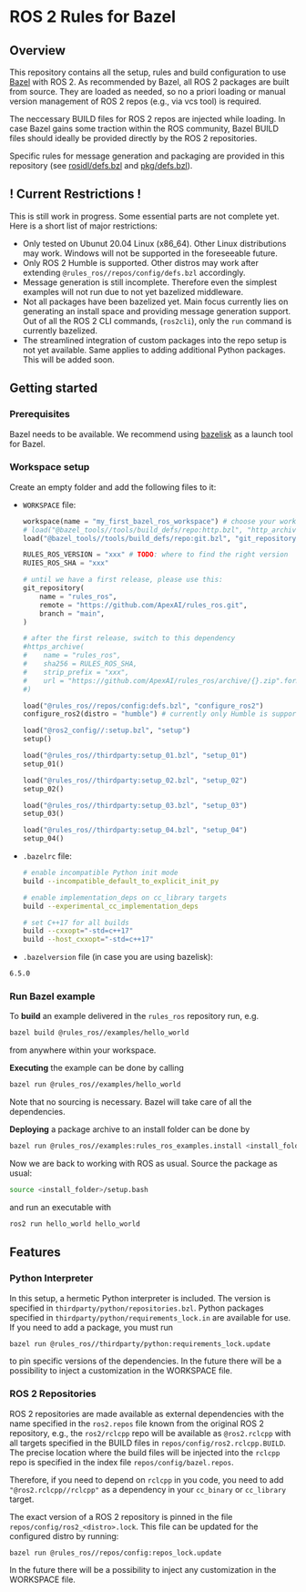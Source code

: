 # ROS 2 Rules for Bazel

## Overview

This repository contains all the setup, rules and build configuration to use
[Bazel](http://bazel.build) with ROS 2. As recommended by Bazel, all ROS 2 packages
are built from source. They are loaded as needed, so no a priori loading or manual version
management of ROS 2 repos (e.g., via vcs tool) is required.

The neccessary BUILD files for ROS 2 repos are injected while loading. In case Bazel gains
some traction within the ROS community, Bazel BUILD files should ideally be provided
directly by the ROS 2 repositories.

Specific rules for message generation and packaging are provided in this repository (see 
[rosidl/defs.bzl](rosidl/defs.bzl) and [pkg/defs.bzl](pkg/defs.bzl)).

## ! Current Restrictions !

This is still work in progress. Some essential parts are not complete yet.
Here is a short list of major restrictions:
* Only tested on Ubunut 20.04 Linux (x86_64). Other Linux distributions may work. Windows
  will not be supported in the foreseeable future.
* Only ROS 2 Humble is supported. Other distros may work after extending
  `@rules_ros//repos/config/defs.bzl` accordingly.
* Message generation is still incomplete. Therefore even the simplest examples will not run
  due to not yet bazelized middleware.
* Not all packages have been bazelized yet. Main focus currently lies on generating an
  install space and providing message generation support. Out of all the ROS 2 CLI commands,
  (`ros2cli`), only the `run` command is currently bazelized.
* The streamlined integration of custom packages into the repo setup is not yet available.
  Same applies to adding additional Python packages. 
  This will be added soon.

## Getting started

### Prerequisites

Bazel needs to be available. We recommend using [bazelisk](https://github.com/bazelbuild/bazelisk)
as a launch tool for Bazel.

### Workspace setup

Create an empty folder and add the following files to it:
* `WORKSPACE` file:

  ```python
  workspace(name = "my_first_bazel_ros_workspace") # choose your workspace name here
  # load("@bazel_tools//tools/build_defs/repo:http.bzl", "http_archive")
  load("@bazel_tools//tools/build_defs/repo:git.bzl", "git_repository")

  RULES_ROS_VERSION = "xxx" # TODO: where to find the right version
  RUIES_ROS_SHA = "xxx"

  # until we have a first release, please use this:
  git_repository(
      name = "rules_ros",
      remote = "https://github.com/ApexAI/rules_ros.git",
      branch = "main",
  )

  # after the first release, switch to this dependency 
  #https_archive(
  #    name = "rules_ros",
  #    sha256 = RULES_ROS_SHA,
  #    strip_prefix = "xxx",
  #    url = "https://github.com/ApexAI/rules_ros/archive/{}.zip".format(RULES_ROS_VERSION),
  #)

  load("@rules_ros//repos/config:defs.bzl", "configure_ros2")
  configure_ros2(distro = "humble") # currently only Humble is supported

  load("@ros2_config//:setup.bzl", "setup")
  setup()

  load("@rules_ros//thirdparty:setup_01.bzl", "setup_01")
  setup_01()

  load("@rules_ros//thirdparty:setup_02.bzl", "setup_02")
  setup_02()

  load("@rules_ros//thirdparty:setup_03.bzl", "setup_03")
  setup_03()

  load("@rules_ros//thirdparty:setup_04.bzl", "setup_04")
  setup_04()
  ```

* `.bazelrc` file:

  ```bash
  # enable incompatible Python init mode
  build --incompatible_default_to_explicit_init_py

  # enable implementation_deps on cc_library targets
  build --experimental_cc_implementation_deps

  # set C++17 for all builds
  build --cxxopt="-std=c++17"
  build --host_cxxopt="-std=c++17"
  ```
  
* `.bazelversion` file (in case you are using bazelisk):

```text
6.5.0
```

### Run Bazel example

To **build** an example delivered in the `rules_ros` repository run, e.g.

```bash
bazel build @rules_ros//examples/hello_world
```
from anywhere within your workspace.

**Executing** the example can be done by calling

```bash
bazel run @rules_ros//examples/hello_world
```
Note that no sourcing is necessary. Bazel will take care of all the dependencies. 

**Deploying** a package archive to an install folder can be done by

```bash
bazel run @rules_ros//examples:rules_ros_examples.install <install_folder>
```
Now we are back to working with ROS as usual. Source the package as usual:

```bash
source <install_folder>/setup.bash
```
and run an executable with

```bash
ros2 run hello_world hello_world
```

## Features

### Python Interpreter

In this setup, a hermetic Python interpreter is included. The version is specified in
`thirdparty/python/repositories.bzl`. Python packages specified in
`thirdparty/python/requirements_lock.in` are available for use. If you need to add a package,
you must run
```console
bazel run @rules_ros//thirdparty/python:requirements_lock.update
```
to pin specific versions of the dependencies. In the future there will be a possibility to
inject a customization in the WORKSPACE file.

### ROS 2 Repositories

ROS 2 repositories are made available as external dependencies with the name specified in
the `ros2.repos` file known from the original ROS 2 repository, e.g., the `ros2/rclcpp` repo
will be available as `@ros2.rclcpp` with all targets specified in the BUILD files in
`repos/config/ros2.rclcpp.BUILD`. The precise location where the build files will be injected
into the `rclcpp` repo is specified in the index file `repos/config/bazel.repos`.

Therefore, if you need to depend on `rclcpp` in you code, you need to add `"@ros2.rclcpp//rclcpp"`
as a dependency in your `cc_binary` or `cc_library` target.

The exact version of a ROS 2 repository is pinned in the file `repos/config/ros2_<distro>.lock`.
This file can be updated for the configured distro by running:
```console
bazel run @rules_ros//repos/config:repos_lock.update
```
In the future there will be a possibility to inject any customization in the WORKSPACE file.
